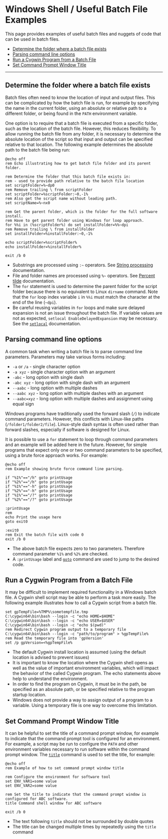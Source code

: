 # Windows Shell / Useful Batch File Examples #

This page provides examples of useful batch files and nuggets of code that can be used in batch files.

* [Determine the folder where a batch file exists](#determine-the-folder-where-a-batch-file-exists)
* [Parsing command line options](#parsing-command-line-options)
* [Run a Cygwin Program from a Batch File](#run-a-cygwin-program-from-a-batch-file)
* [Set Command Prompt Window Title](#set-command-prompt-window-title)

-----------------

## Determine the folder where a batch file exists ##

Batch files often need to know the location of input and output files.
This can be complicated by how the batch file is run, for example by specifying
the name in the current folder, using an absolute or relative path to a different folder,
or being found in the `PATH` environment variable.

One option is to require that a batch file is executed from a specific folder,
such as the location of the batch file.  However, this reduces flexibility.
To allow running the batch file from any folder,
it is necessary to determine the absolute location of the script so that input and output
can be specified relative to that location.
The following example determines the absolute path to the batch file being run:

```
@echo off
rem Echo illustrating how to get batch file folder and its parent folder.

rem Determine the folder that this batch file exists in:
rem - used to provide path relative to the batch file location
set scriptFolder=%~dp0
rem Remove trailing \ from scriptFolder
set scriptFolder=%scriptFolder:~0,-1%
rem Also get the script name without leading path.
set scriptName=%~nx0

rem Get the parent folder, which is the folder for the full software install.
rem Have to get parent folder using Windows for loop approach.
for %%i in (%scriptFolder%) do set installFolder=%%~dpi
rem Remove trailing \ from installFolder
set installFolder=%installFolder:~0,-1%

echo scriptFolder=%scriptFolder%
echo installFolder=%installFolder%

exit /b 0
```

* Substrings are processed using `:~` operators.
See [String processing](https://en.wikibooks.org/wiki/Windows_Batch_Scripting#String_processing) documentation.
* File and folder names are processed using `%~` operators.
See [Percent tilde](https://en.wikibooks.org/wiki/Windows_Batch_Scripting#Percent_tilde) documentation.
* The `for` statement is used to determine the parent folder for the script folder
because there is no equivalent to Linux `dirname` command.
Note that the `for` loop index variable `i` in `%%i` must match the character at the end of the line (`~dpi`).
* Be careful reusing variables in `for` loops and make sure delayed expansion is not an issue throughout the batch file.
If variable values are not as expected, `setlocal EnableDelayedExpansion` may be necessary.
See the [`setlocal`](https://ss64.com/nt/setlocal.html) documentation.

## Parsing command line options ##

A common task when writing a batch file is to parse command line parameters.
Parameters may take various forms including:

* `-a` or `/a` - single character option
* `-a xyz` - single character option with an argument
* `-abc` - long option with single dash
* `-abc xyz` - long option with single dash with an argument
* `--aabc` - long option with multiple dashes
* `--aabc xyz` - long option with multiple dashes with an argument
* `--aabc=xyz` - long option with multiple dashes and assignment using equal sign 

Windows programs have traditionally used the forward slash (`/`) to indicate command parameters.
However, this conflicts with Linux-like paths (`/folder1/folder2/file`).
Linux-style dash syntax is often used rather than forward slashes,
especially if software is designed for Linux.

It is possible to use a `for` statement to loop through command parameters and an example will
be added here in the future.
However, for simple programs that expect only one or two command parameters to be specified,
using a brute force approach works.  For example:

```
@echo off
rem Example showing brute force command line parsing.

if "%1%"=="/h" goto printUsage
if "%2%"=="/h" goto printUsage
if "%1%"=="-h" goto printUsage
if "%2%"=="-h" goto printUsage
if "%1%"=="/?" goto printUsage
if "%2%"=="/?" goto printUsage

:printUsage
rem
echo Print the usage here
goto exit0

:exit0
rem Exit the batch file with code 0
exit /b 0
```

* The above batch file expects zero to two parameters.
Therefore command parameter `%1%` and `%2%` are checked.
* A `:printUsage` label and
[`goto`](https://docs.microsoft.com/en-us/windows-server/administration/windows-commands/goto)
command are used to jump to the desired code.

## Run a Cygwin Program from a Batch File ##

It may be difficult to implement required functionality in a Windows batch file.
A Cygwin shell script may be able to perform a task more easily.
The following example illustrates how to call a Cygwin script from a batch file.

```
set gpTempFile=%TMP%\sometempfile.tmp
C:\cygwin64\bin\bash --login -c "echo HOME=$HOME"
C:\cygwin64\bin\bash --login -c "echo USER=$USER"
C:\cygwin64\bin\bash --login -c "echo $(pwd)"
rem Redirect Cygwin program output to a temporary file
C:\cygwin64\bin\bash --login -c "path/to/program" > %gpTempFile%
rem Read the temporary file into 'gpVersion'
set /p gpVersion=<%gpTempFile%
```

* The default Cygwin install location is assumed (using the default location is advised to prevent issues)
* It is important to know the location where the Cygwin shell opens as well as the value of important
environment variables, which will impact the behavior of the called Cygwin program.
The echo statements above help to understand the environment.
* In order to find the program on Cygwin, it must be in the path, be specified as an absolute path,
or be specified relative to the program startup location.
* Windows does not provide a way to assign output of a program to a variable.
Using a temporary file is one way to overcome this limitation.

## Set Command Prompt Window Title ##

It can be helpful to set the title of a command prompt window,
for example to indicate that the command prompt tool is configured for an environment.
For example, a script may be run to configure the `PATH` and other environment variables
necessary to run software within the command prompt window.
The [`title`](https://docs.microsoft.com/en-us/windows-server/administration/windows-commands/title_1)
command is used to set the title, for example:

```
@echo off
rem Example of how to set command prompt window title

rem Configure the environment for software tool
set ENV_VAR1=some value
set ENV_VAR2=some value

rem Set the title to indicate that the command prompt window is configured for ABC software.
title Command shell window for ABC software

exit /b 0
```

* The text following `title` should not be surrounded by double quotes
* The title can be changed multiple times by repeatedly using the `title` command
